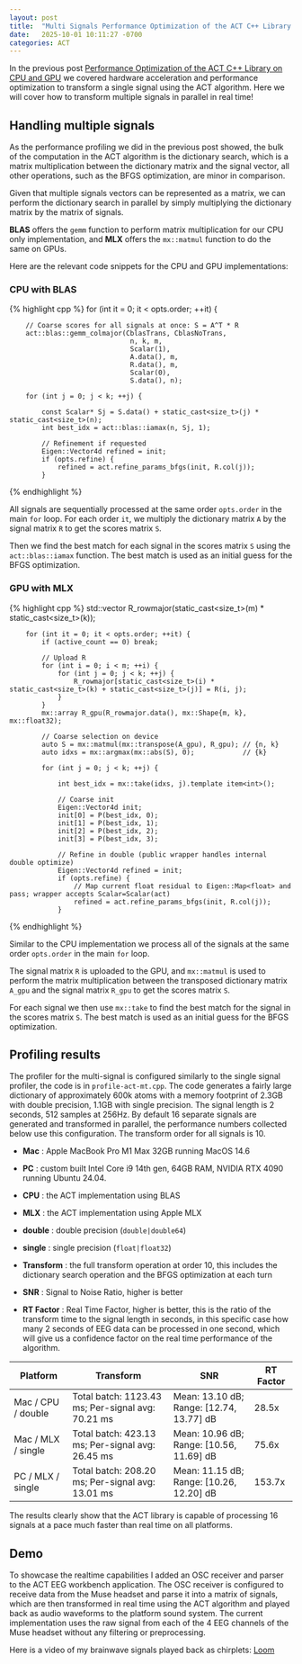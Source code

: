 ```yaml
---
layout: post
title:  "Multi Signals Performance Optimization of the ACT C++ Library on CPU and GPU"
date:   2025-10-01 10:11:27 -0700
categories: ACT
---
```


In the previous post [Performance Optimization of the ACT C++ Library on CPU and GPU](/ACT-performance) we covered hardware acceleration and performance optimization to transform a single signal using the ACT algorithm.
Here we will cover how to transform multiple signals in parallel in real time!


## Handling multiple signals

As the performance profiling we did in the previous post showed, the bulk of the computation in the ACT algorithm is the dictionary search, which is a matrix multiplication between the dictionary matrix and the signal vector, all other operations, such as the BFGS optimization, are minor in comparison.

Given that multiple signals vectors can be represented as a matrix, we can perform the dictionary search in parallel by simply multiplying the dictionary matrix by the matrix of signals.

**BLAS** offers the `gemm` function to perform matrix multiplication for our CPU only implementation, and **MLX** offers the `mx::matmul` function to do the same on GPUs.

Here are the relevant code snippets for the CPU and GPU implementations:

### CPU with BLAS

{% highlight cpp %}
    for (int it = 0; it < opts.order; ++it) {

        // Coarse scores for all signals at once: S = A^T * R
        act::blas::gemm_colmajor(CblasTrans, CblasNoTrans,
                                  n, k, m,
                                  Scalar(1),
                                  A.data(), m,
                                  R.data(), m,
                                  Scalar(0),
                                  S.data(), n);

        for (int j = 0; j < k; ++j) {

            const Scalar* Sj = S.data() + static_cast<size_t>(j) * static_cast<size_t>(n);
            int best_idx = act::blas::iamax(n, Sj, 1);

            // Refinement if requested
            Eigen::Vector4d refined = init;
            if (opts.refine) {
                refined = act.refine_params_bfgs(init, R.col(j));
            }           
 {% endhighlight %}

All signals are sequentially processed at the same order `opts.order` in the main `for` loop.
For each order `it`, we multiply the dictionary matrix `A` by the signal matrix `R` to get the scores matrix `S`.

Then we find the best match for each signal in the scores matrix `S` using the `act::blas::iamax` function.
The best match is used as an initial guess for the BFGS optimization.


### GPU with MLX

{% highlight cpp %}
        std::vector<float> R_rowmajor(static_cast<size_t>(m) * static_cast<size_t>(k));

        for (int it = 0; it < opts.order; ++it) {
            if (active_count == 0) break;

            // Upload R
            for (int i = 0; i < m; ++i) {
                for (int j = 0; j < k; ++j) {
                    R_rowmajor[static_cast<size_t>(i) * static_cast<size_t>(k) + static_cast<size_t>(j)] = R(i, j);
                }
            }
            mx::array R_gpu(R_rowmajor.data(), mx::Shape{m, k}, mx::float32);

            // Coarse selection on device
            auto S = mx::matmul(mx::transpose(A_gpu), R_gpu); // {n, k}
            auto idxs = mx::argmax(mx::abs(S), 0);            // {k}

            for (int j = 0; j < k; ++j) {

                int best_idx = mx::take(idxs, j).template item<int>();

                // Coarse init
                Eigen::Vector4d init;
                init[0] = P(best_idx, 0);
                init[1] = P(best_idx, 1);
                init[2] = P(best_idx, 2);
                init[3] = P(best_idx, 3);

                // Refine in double (public wrapper handles internal double optimize)
                Eigen::Vector4d refined = init;
                if (opts.refine) {
                    // Map current float residual to Eigen::Map<float> and pass; wrapper accepts Scalar=Scalar(act)
                    refined = act.refine_params_bfgs(init, R.col(j));
                }
{% endhighlight %}

Similar to the CPU implementation we process all of the signals at the same order `opts.order` in the main `for` loop.

The signal matrix `R` is uploaded to the GPU, and `mx::matmul` is used to perform the matrix multiplication between the transposed dictionary matrix `A_gpu` and the signal matrix `R_gpu` to get the scores matrix `S`.

For each signal we then use `mx::take` to find the best match for the signal in the scores matrix `S`.
The best match is used as an initial guess for the BFGS optimization.

## Profiling results

The profiler for the multi-signal is configured similarly to the single signal profiler, the code is in `profile-act-mt.cpp`.
The code generates a fairly large dictionary of approximately 600k atoms with a memory footprint of 2.3GB with double precision, 1.1GB with single precision.
The signal length is 2 seconds, 512 samples at 256Hz.
By default 16 separate signals are generated and transformed in parallel, the performance numbers collected below use this configuration.
The transform order for all signals is 10.

- **Mac** : Apple MacBook Pro M1 Max 32GB running MacOS 14.6 
- **PC** : custom built Intel Core i9 14th gen, 64GB RAM, NVIDIA RTX 4090 running Ubuntu 24.04.

 - **CPU** : the ACT implementation using BLAS
 - **MLX** : the ACT implementation using Apple MLX

  - **double** : double precision (`double|double64`)
  - **single** : single precision (`float|float32`)

 
 - **Transform** : the full transform operation at order 10, this includes the dictionary search operation and the BFGS optimization at each turn
 - **SNR** : Signal to Noise Ratio, higher is better
 - **RT Factor** : Real Time Factor, higher is better, this is the ratio of the transform time to the signal length in seconds, in this specific case how many 2 seconds of EEG data can be processed in one second, which will give us a confidence factor on the real time performance of the algorithm.
 
| Platform | Transform | SNR | RT Factor |
| --- | --- | --- | --- |
| Mac / CPU / double | Total batch: 1123.43 ms; Per-signal avg: 70.21 ms | Mean: 13.10 dB; Range: [12.74, 13.77] dB | 28.5x |
| Mac / MLX / single | Total batch: 423.13 ms; Per-signal avg: 26.45 ms | Mean: 10.96 dB; Range: [10.56, 11.69] dB | 75.6x |
| PC / MLX / single | Total batch: 208.20 ms; Per-signal avg: 13.01 ms | Mean: 11.15 dB; Range: [10.26, 12.20] dB | 153.7x |


The results clearly show that the ACT library is capable of processing 16 signals at a pace much faster than real time on all platforms.


## Demo

To showcase the realtime capabilities I added an OSC receiver and parser to the ACT EEG workbench application. 
The OSC receiver is configured to receive data from the Muse headset and parse it into a matrix of signals, which are then transformed in real time using the ACT algorithm and played back as audio waveforms to the platform sound system.
The current implementation uses the raw signal from each of the 4 EEG channels of the Muse headset without any filtering or preprocessing.

Here is a video of my brainwave signals played back as chirplets:
[Loom](https://www.loom.com/share/b28944d4ead94ae2833c5a74f254b096?sid=cd1203f4-d32d-4701-a5a7-9e6b6439672b)



 